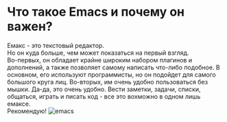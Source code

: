 # Что такое Emacs и почему он важен?<br>
Емакс - это текстовый редактор.<br>
Но он куда больше, чем может показаться на первый взгляд.<br>
Во-первых, он обладает крайне широким набором плагинов и дополнений, а также позволяет самому написать что-либо подобное.
В основном, его используют программисты, но он подойдет для самого большого круга лиц.
Во-вторых, им очень удобно пользоваться без мышки. Да-да, это очень удобно.
Вести заметки, задачи, списки, общаться, играть и писать код - все это вохможно в одном лишь емаксе.<br>
Рекомендую!
![emacs](https://emacsthemes.com/assets/imgs/grayscale.png)
